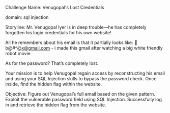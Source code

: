 Challenge Name: Venugopal's Lost Credentials

domain: sql injection

Storyline:
Mr. Venugopal Iyer is in deep trouble—he has completely forgotten his login credentials for his own website!

All he remembers about his email is that it partially looks like:
📧 b@#^@x@gmail.com - i made this gmail after watching a big white friendly robot movie

As for the password? That’s completely lost.

Your mission is to help Venugopal regain access by reconstructing his email and using your SQL Injection skills to bypass the password check. Once inside, find the hidden flag within the website.

Objective:
Figure out Venugopal’s full email based on the given pattern.
Exploit the vulnerable password field using SQL Injection.
Successfully log in and retrieve the hidden flag from the website.